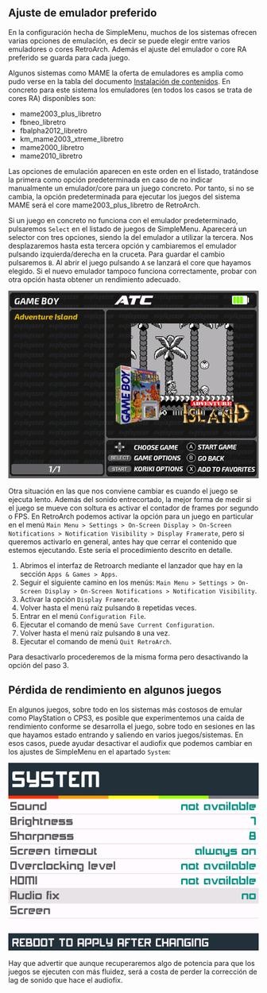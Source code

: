 ## Ajuste de emulador preferido

En la configuración hecha de SimpleMenu, muchos de los sistemas ofrecen varias opciones de emulación, es decir se puede elegir entre varios emuladores o cores RetroArch. Además el ajuste del emulador o core RA preferido se guarda para cada juego.

Algunos sistemas como MAME la oferta de emuladores es amplia como pudo verse en la tabla del documento [Instalación de contenidos](#). En concreto para este sistema los emuladores (en todos los casos se trata de cores RA) disponibles son:

* mame2003_plus_libretro
* fbneo_libretro
* fbalpha2012_libretro
* km_mame2003_xtreme_libretro
* mame2000_libretro
* mame2010_libretro

Las opciones de emulación aparecen en este orden en el listado, tratándose la primera como opción predeterminada en caso de no indicar manualmente un emulador/core para un juego concreto. Por tanto, si no se cambia, la opción predeterminada para ejecutar los juegos del sistema MAME será el core mame2003_plus_libretro de RetroArch.

Si un juego en concreto no funciona con el emulador predeterminado, pulsaremos `Select` en el listado de juegos de SimpleMenu. Aparecerá un selector con tres opciones, siendo la del emulador a utilizar la tercera. Nos desplazaremos hasta esta tercera opción y cambiaremos el emulador pulsando izquierda/derecha en la cruceta. Para guardar el cambio pulsaremos `B`. Al abrir el juego pulsando `A` se lanzará el core que hayamos elegido. Si el nuevo emulador tampoco funciona correctamente, probar con otra opción hasta obtener un rendimiento adecuado.

![Core selection](images/core_selection.gif)

Otra situación en las que nos conviene cambiar es cuando el juego se ejecuta lento. Además del sonido entrecortado, la mejor forma de medir si el juego se mueve con soltura es activar el contador de frames por segundo o FPS. En RetroArch podemos activar la opción para un juego en particular en el menú `Main Menu > Settings > On-Screen Display > On-Screen Notifications > Notification Visibility > Display Framerate`, pero si queremos activarlo en general, antes hay que cerrar el contenido que estemos ejecutando. Este sería el procedimiento descrito en detalle.

1. Abrimos el interfaz de Retroarch mediante el lanzador que hay en la sección `Apps & Games > Apps`.
2. Seguir el siguiente camino en los menús: `Main Menu > Settings > On-Screen Display > On-Screen Notifications > Notification Visibility`.
3. Activar la opción `Display Framerate`.
4. Volver hasta el menú raíz pulsando `B` repetidas veces.
5. Entrar en el menú `Configuration File`.
6. Ejecutar el comando de menú `Save Current Configuration`.
7. Volver hasta el menú raíz pulsando `B` una vez.
8. Ejecutar el comando de menú `Quit RetroArch`.

Para desactivarlo procederemos de la misma forma pero desactivando la opción del paso 3.

## Pérdida de rendimiento en algunos juegos

En algunos juegos, sobre todo en los sistemas más costosos de emular como PlayStation o CPS3, es posible que experimentemos una caída de rendimiento conforme se desarrolla el juego, sobre todo en sesiones en las que hayamos estado entrando y saliendo en varios juegos/sistemas. En esos casos, puede ayudar desactivar el audiofix que podemos cambiar en los ajustes de SimpleMenu en el apartado `System`:

![Audio fix off](images/audio_fix_off.png)

Hay que advertir que aunque recuperaremos algo de potencia para que los juegos se ejecuten con más fluidez, será a costa de perder la corrección de lag de sonido que hace el audiofix.
